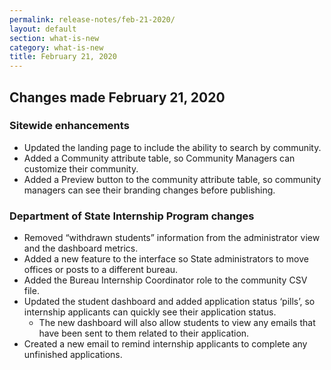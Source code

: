 ```yaml
---
permalink: release-notes/feb-21-2020/
layout: default
section: what-is-new
category: what-is-new
title: February 21, 2020
---
```


## Changes made February 21, 2020

### Sitewide enhancements

- Updated the landing page to include the ability to search by community.
- Added a Community attribute table, so Community Managers can customize their community.
- Added a Preview button to the community attribute table, so community managers can see their branding changes before publishing.

### Department of State Internship Program changes

- Removed “withdrawn students” information from the administrator view and the dashboard metrics.
- Added a new feature to the interface so State administrators to move offices or posts to a different bureau.
- Added the Bureau Internship Coordinator role to the community CSV file.
- Updated the student dashboard and added application status ‘pills’, so internship applicants can quickly see their application status.
  - The new dashboard will also allow students to view any emails that have been sent to them related to their application.
- Created a new email to remind internship applicants to complete any unfinished applications.
